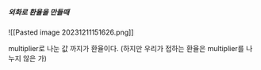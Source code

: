 
##### 외화로 환율을 만들때

![[Pasted image 20231211151626.png]]

multiplier로 나눈 값 까지가 환율이다. (하지만 우리가 접하는 환율은 multiplier를 나누지 않은 가)
